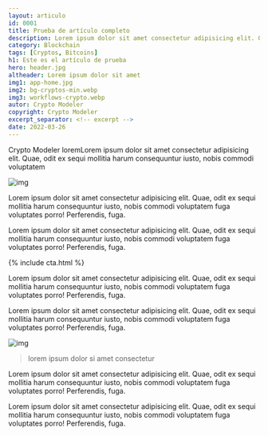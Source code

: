 ```yaml
---
layout: articulo
id: 0001
title: Prueba de artículo completo
description: Lorem ipsum dolor sit amet consectetur adipisicing elit. Quae, odit ex sequi mollitia harum consequuntur iusto, nobis commodi voluptatem
category: Blockchain
tags: [Cryptos, Bitcoins]
h1: Este es el artículo de prueba
hero: header.jpg
altheader: Lorem ipsum dolor sit amet
img1: app-home.jpg
img2: bg-cryptos-min.webp
img3: workflows-crypto.webp
autor: Crypto Modeler
copyright: Crypto Modeler
excerpt_separator: <!-- excerpt -->
date: 2022-03-26
---
```


Crypto Modeler loremLorem ipsum dolor sit amet consectetur adipisicing elit. Quae, odit ex sequi mollitia harum consequuntur iusto, nobis commodi voluptatem

<!-- excerpt -->

![img]({{site.baseurl}}/img/{{page.img2}})

Lorem ipsum dolor sit amet consectetur adipisicing elit. Quae, odit ex sequi mollitia harum consequuntur iusto, nobis commodi voluptatem fuga voluptates porro! Perferendis, fuga.

Lorem ipsum dolor sit amet consectetur adipisicing elit. Quae, odit ex sequi mollitia harum consequuntur iusto, nobis commodi voluptatem fuga voluptates porro! Perferendis, fuga.

{% include cta.html %}

Lorem ipsum dolor sit amet consectetur adipisicing elit. Quae, odit ex sequi mollitia harum consequuntur iusto, nobis commodi voluptatem fuga voluptates porro! Perferendis, fuga.

Lorem ipsum dolor sit amet consectetur adipisicing elit. Quae, odit ex sequi mollitia harum consequuntur iusto, nobis commodi voluptatem fuga voluptates porro! Perferendis, fuga.

![img]({{site.baseurl}}/img/{{page.img3}})

>lorem ipsum dolor si amet consectetur

Lorem ipsum dolor sit amet consectetur adipisicing elit. Quae, odit ex sequi mollitia harum consequuntur iusto, nobis commodi voluptatem fuga voluptates porro! Perferendis, fuga.

Lorem ipsum dolor sit amet consectetur adipisicing elit. Quae, odit ex sequi mollitia harum consequuntur iusto, nobis commodi voluptatem fuga voluptates porro! Perferendis, fuga.
